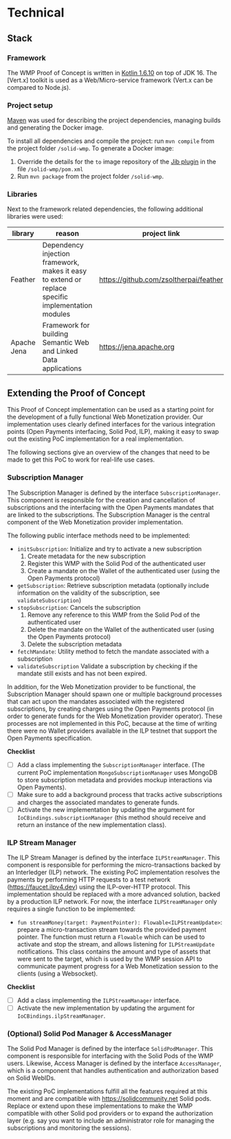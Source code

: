 # Technical

## Stack

### Framework
The WMP Proof of Concept is written in [Kotlin 1.6.10](https://kotlinlang.org) on top of JDK 16. The [Vert.x] toolkit is used as a Web/Micro-service framework (Vert.x can be compared to Node.js). 

### Project setup
[Maven](https://maven.apache.org) was used for describing the project dependencies, managing builds and generating the Docker image.

To install all dependencies and compile the project: run `mvn compile` from the project folder `/solid-wmp`.
To generate a Docker image:

1. Override the details for the `to` image repository of the [Jib plugin](https://github.com/GoogleContainerTools/jib/tree/master/jib-maven-plugin) in the file `/solid-wmp/pom.xml`
2. Run `mvn package` from the project folder `/solid-wmp`.

### Libraries
Next to the framework related dependencies, the following additional libraries were used:

library |  reason | project link
--------|---------|----------
Feather | Dependency injection framework, makes it easy to extend or replace specific implementation modules | https://github.com/zsoltherpai/feather
Apache Jena | Framework for building Semantic Web and Linked Data applications | https://jena.apache.org

## Extending the Proof of Concept

This Proof of Concept implementation can be used as a starting point for the development of a fully functional Web Monetization provider. Our implementation uses clearly defined interfaces for the various integration points (Open Payments interfacing, Solid Pod, ILP), making it easy to swap out the existing PoC implementation for a real implementation.

The following sections give an overview of the changes that need to be made to get this PoC to work for real-life use cases.

### Subscription Manager
The Subscription Manager is defined by the interface `SubscriptionManager`. This component is responsible for the creation and cancellation of subscriptions and the interfacing with the Open Payments mandates that are linked to the subscriptions. The Subscription Manager is the central component of the Web Monetization provider implementation.

The following public interface methods need to be implemented:

* `initSubscription`: Initialize and try to activate a new subscription
  1. Create metadata for the new subscription
  2. Register this WMP with the Solid Pod of the authenticated user
  3. Create a mandate on the Wallet of the authenticated user (using the Open Payments protocol)
* `getSubscription`: Retrieve subscription metadata (optionally include information on the validity of the subscription, see `validateSubscription`)
* `stopSubscription`: Cancels the subscription
  1. Remove any reference to this WMP from the Solid Pod of the authenticated user
  2. Delete the mandate on the Wallet of the authenticated user (using the Open Payments protocol)
  3. Delete the subscription metadata
* `fetchMandate`: Utility method to fetch the mandate associated with a subscription
* `validateSubscription` Validate a subscription by checking if the mandate still exists and has not been expired.

In addition, for the Web Monetization provider to be functional, the Subscription Manager should spawn one or multiple background processes that can act upon the mandates associated with the registered subscriptions, by creating charges using the Open Payments protocol (in order to generate funds for the Web Monetization provider operator). These processes are not implemented in this PoC, because at the time of writing there were no Wallet providers available in the ILP testnet that support the Open Payments specification.

**Checklist**

- [ ] Add a class implementing the `SubscriptionManager` interface. (The current PoC implementation `MongoSubscriptionManager` uses MongoDB to store subscription metadata and provides mockup interactions via Open Payments).
- [ ] Make sure to add a background process that tracks active subscriptions and charges the associated mandates to generate funds.
- [ ] Activate the new implementation by updating the argument for `IoCBindings.subscriptionManager` (this method should receive and return an instance of the new implementation class).

### ILP Stream Manager
The ILP Stream Manager is defined by the interface `ILPStreamManager`. This component is responsible for performing the micro-transactions backed by an Interledger (ILP) network.
The existing PoC implementation resolves the payments by performing HTTP requests to a test network (https://faucet.ilpv4.dev) using the ILP-over-HTTP protocol. This implementation should be replaced with a more advanced solution, backed by a production ILP network. For now, the interface `ILPStreamManager` only requires a single function to be implemented:

* `fun streamMoney(target: PaymentPointer): Flowable<ILPStreamUpdate>`: prepare a micro-transaction stream towards the provided payment pointer. The function must return a `Flowable` which can be used to activate and stop the stream, and allows listening for `ILPStreamUpdate` notifications. This class contains the amount and type of assets that were sent to the target, which is used by the WMP session API to communicate payment progress for a Web Monetization session to the clients (using a Websocket).

**Checklist**

- [ ] Add a class implementing the `ILPStreamManager` interface.
- [ ] Activate the new implementation by updating the argument for `IoCBindings.ilpStreamManager`.

### (Optional) Solid Pod Manager & AccessManager
The Solid Pod Manager is defined by the interface `SolidPodManager`. This component is responsible for interfacing with the Solid Pods of the WMP users. Likewise, Access Manager is defined by the interface `AccessManager`, which is a component that handles authentication and authorization based on Solid WebIDs.

The existing PoC implementations fulfill all the features required at this moment and are compatible with https://solidcommunity.net Solid pods.
Replace or extend upon these implementations to make the WMP compatible with other Solid pod providers or to expand the authorization layer (e.g. say you want to include an administrator role for managing the subscriptions and monitoring the sessions).
